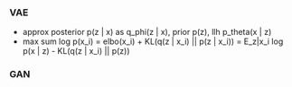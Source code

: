 ### VAE

- approx posterior p(z | x) as q_phi(z | x), prior p(z), llh p_theta(x | z)
- max sum log p(x_i)
= elbo(x_i) + KL(q(z | x_i) || p(z | x_i))
= E_z|x_i log p(x | z) - KL(q(z | x_i) || p(z))

### GAN